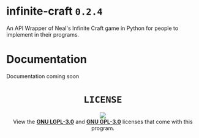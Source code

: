 # infinite-craft `0.2.4`
An API Wrapper of Neal's Infinite Craft game in Python for people to implement in their programs.

# Documentation
Documentation coming soon

<div align="center">

# `LICENSE`
[![](https://img.shields.io/badge/LICENSE-GNU_LGPL--3.0-red?style=for-the-badge&labelColor=black)](COPYING.LESSER)\
View the **[GNU LGPL-3.0](COPYING.LESSER)** and **[GNU GPL-3.0](COPYING)** licenses that come with this program.

</div>